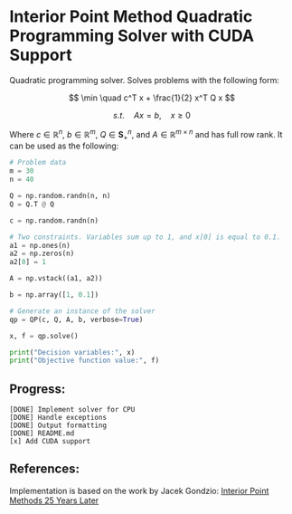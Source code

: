 # Interior Point Method Quadratic Programming Solver with CUDA Support

Quadratic programming solver. Solves problems with the following form:

$$ \min \quad c^T x + \frac{1}{2} x^T Q x $$ 

$$ s.t. \quad A x = b,   \quad x \geq 0 $$

Where $c \in \mathbb{R}^{n}$, $b \in \mathbb{R}^{m}$, $Q \in \mathbf{S}^{n}_{+}$, and $A\in \mathbb{R}^{m \times n}$ and has full row rank. It can be used as the following:

```python
# Problem data
m = 30
n = 40

Q = np.random.randn(n, n)
Q = Q.T @ Q

c = np.random.randn(n)

# Two constraints. Variables sum up to 1, and x[0] is equal to 0.1.
a1 = np.ones(n)
a2 = np.zeros(n)
a2[0] = 1

A = np.vstack((a1, a2))

b = np.array([1, 0.1])

# Generate an instance of the solver
qp = QP(c, Q, A, b, verbose=True)

x, f = qp.solve()

print("Decision variables:", x)
print("Objective function value:", f)
```

## Progress:
    [DONE] Implement solver for CPU
    [DONE] Handle exceptions
    [DONE] Output formatting
    [DONE] README.md
    [x] Add CUDA support

## References:
Implementation is based on the work by Jacek Gondzio: [Interior Point Methods 25 Years Later](https://www.pure.ed.ac.uk/ws/portalfiles/portal/10662023/Interior_point_methods_25_years_later.pdf)